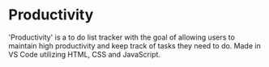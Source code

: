 # Productivity
'Productivity' is a to do list tracker with the goal of allowing users to maintain high productivity and keep track of tasks they need to do. Made in VS Code utilizing HTML, CSS and JavaScript.
